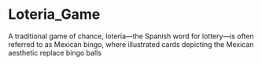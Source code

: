 # Loteria_Game
 A traditional game of chance, lotería—the Spanish word for lottery—is often referred to as Mexican bingo, where illustrated cards depicting the Mexican aesthetic replace bingo balls
